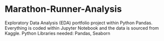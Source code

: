 # Marathon-Runner-Analysis
Exploratory Data Analysis (EDA) portfolio project within Python Pandas. Everything is coded within Jupyter Notebook and the data is sourced from Kaggle.  Python Libraries needed: Pandas, Seaborn
